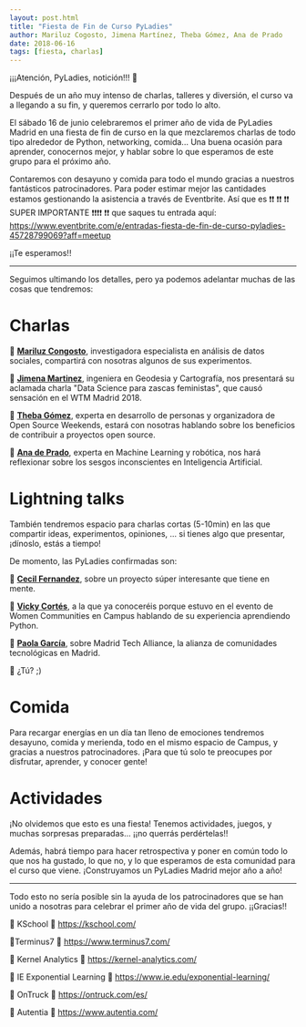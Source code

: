 ```yaml
---
layout: post.html
title: "Fiesta de Fin de Curso PyLadies"
author: Mariluz Cogosto, Jimena Martínez, Theba Gómez, Ana de Prado
date: 2018-06-16
tags: [fiesta, charlas]
---
```


¡¡¡Atención, PyLadies, notición!!! 📢

Después de un año muy intenso de charlas, talleres y diversión, el curso va a llegando a su fin, y queremos cerrarlo por todo lo alto.

El sábado 16 de junio celebraremos el primer año de vida de PyLadies Madrid en una fiesta de fin de curso en la que mezclaremos charlas de todo tipo alrededor de Python, networking, comida... Una buena ocasión para aprender, conocernos mejor, y hablar sobre lo que esperamos de este grupo para el próximo año.

Contaremos con desayuno y comida para todo el mundo gracias a nuestros fantásticos patrocinadores. Para poder estimar mejor las cantidades estamos gestionando la asistencia a través de Eventbrite. Así que es
❗❗ ❗❗ ❗❗ SUPER IMPORTANTE ❗❗❗❗ ❗❗
que saques tu entrada aquí:
https://www.eventbrite.com/e/entradas-fiesta-de-fin-de-curso-pyladies-45728799069?aff=meetup

¡¡Te esperamos!!
_________________________________

Seguimos ultimando los detalles, pero ya podemos adelantar muchas de las cosas que tendremos:

# Charlas

🔸 **[Mariluz Congosto](https://twitter.com/congosto)**, investigadora especialista en análisis de datos sociales, compartirá con nosotras algunos de sus experimentos.

🔸 **[Jimena Martinez](https://twitter.com/jimenamramos)**, ingeniera en Geodesia y Cartografía, nos presentará su aclamada charla "Data Science para zascas feministas", que causó sensación en el WTM Madrid 2018.

🔸 **[Theba Gómez](https://twitter.com/KoolTheba)**, experta en desarrollo de personas y organizadora de Open Source Weekends, estará con nosotras hablando sobre los beneficios de contribuir a proyectos open source.

🔸 **[Ana de Prado](https://twitter.com/Anandromeda)**, experta en Machine Learning y robótica, nos hará reflexionar sobre los sesgos inconscientes en Inteligencia Artificial.

# Lightning talks

También tendremos espacio para charlas cortas (5-10min) en las que compartir ideas, experimentos, opiniones, ... si tienes algo que presentar, ¡dínoslo, estás a tiempo!

De momento, las PyLadies confirmadas son:

🔸 **[Cecil Fernandez](https://twitter.com/Cecil_gabaxi)**, sobre un proyecto súper interesante que tiene en mente.

🔸 **[Vicky Cortés](https://twitter.com/vickycmcv)**, a la que ya conoceréis porque estuvo en el evento de Women Communities en Campus hablando de su experiencia aprendiendo Python.

🔸 **[Paola García](https://twitter.com/ggarciapaola)**, sobre Madrid Tech Alliance, la alianza de comunidades tecnológicas en Madrid.

🔸 ¿Tú? ;)

# Comida

Para recargar energías en un día tan lleno de emociones tendremos desayuno, comida y merienda, todo en el mismo espacio de Campus, y gracias a nuestros patrocinadores. ¡Para que tú solo te preocupes por disfrutar, aprender, y conocer gente!

# Actividades

¡No olvidemos que esto es una fiesta! Tenemos actividades, juegos, y muchas sorpresas preparadas... ¡¡no querrás perdértelas!!

Además, habrá tiempo para hacer retrospectiva y poner en común todo lo que nos ha gustado, lo que no, y lo que esperamos de esta comunidad para el curso que viene. ¡Construyamos un PyLadies Madrid mejor año a año!
______________________________________

Todo esto no sería posible sin la ayuda de los patrocinadores que se han unido a nosotras para celebrar el primer año de vida del grupo. ¡¡Gracias!!

🥇 KSchool 🥇
https://kschool.com/

🥇Terminus7 🥇
https://www.terminus7.com/

🥈 Kernel Analytics 🥈
https://kernel-analytics.com/

🥉 IE Exponential Learning 🥉
https://www.ie.edu/exponential-learning/

🥉 OnTruck 🥉
https://ontruck.com/es/

🎥 Autentia 🎥
https://www.autentia.com/